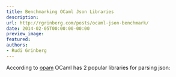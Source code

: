 ```yaml
---
title: Benchmarking OCaml Json Libraries
description:
url: http://rgrinberg.com/posts/ocaml-json-benchmark/
date: 2014-02-05T00:00:00-00:00
preview_image:
featured:
authors:
- Rudi Grinberg
---
```


<p>According to <a href="http://opam.ocaml.org/pkg/index-popularity.html" class="reference external">opam</a>
OCaml has 2 popular libraries for parsing json:</p>

